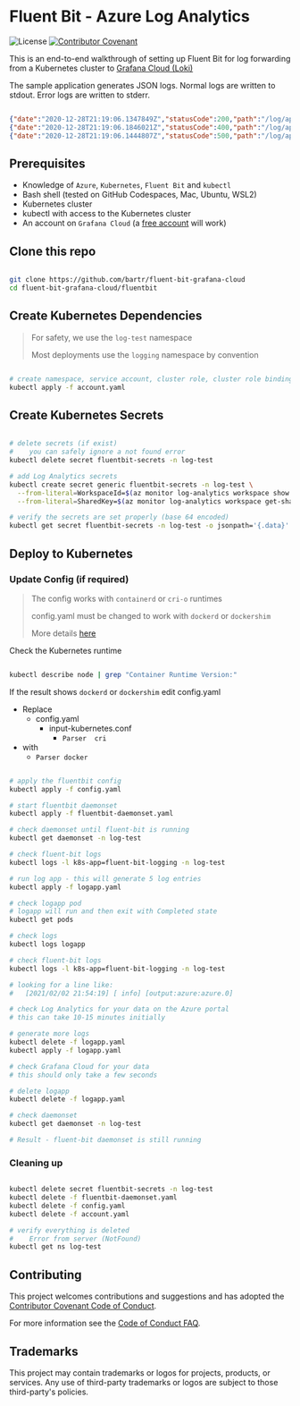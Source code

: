 # Fluent Bit - Azure Log Analytics

![License](https://img.shields.io/badge/license-MIT-green.svg)
[![Contributor Covenant](https://img.shields.io/badge/Contributor%20Covenant-2.1-4baaaa.svg)](code_of_conduct.md)


This is an end-to-end walkthrough of setting up Fluent Bit for log forwarding from a Kubernetes cluster to [Grafana Cloud (Loki)](https://grafana.com/)

The sample application generates JSON logs. Normal logs are written to stdout. Error logs are written to stderr.

```json

{"date":"2020-12-28T21:19:06.1347849Z","statusCode":200,"path":"/log/app","duration":78,"value":"HWIkixicjA"}
{"date":"2020-12-28T21:19:06.1846021Z","statusCode":400,"path":"/log/app","duration":9,"message":"Invalid paramater: cMwyFA"}
{"date":"2020-12-28T21:19:06.1444807Z","statusCode":500,"path":"/log/app","duration":266,"message":"Server error 9750"}

```

## Prerequisites

- Knowledge of `Azure`, `Kubernetes`, `Fluent Bit` and `kubectl`
- Bash shell (tested on GitHub Codespaces, Mac, Ubuntu, WSL2)
- Kubernetes cluster
- kubectl with access to the Kubernetes cluster
- An account on `Grafana Cloud` (a [free account](https://grafana.com/get/?plcmt=graf-nav-menu&cta=create-free-account) will work)

## Clone this repo

```bash

git clone https://github.com/bartr/fluent-bit-grafana-cloud
cd fluent-bit-grafana-cloud/fluentbit

```

## Create Kubernetes Dependencies

> For safety, we use the `log-test` namespace
>
> Most deployments use the `logging` namespace by convention

```bash

# create namespace, service account, cluster role, cluster role binding
kubectl apply -f account.yaml

```

## Create Kubernetes Secrets

```bash

# delete secrets (if exist)
#    you can safely ignore a not found error
kubectl delete secret fluentbit-secrets -n log-test

# add Log Analytics secrets
kubectl create secret generic fluentbit-secrets -n log-test \
  --from-literal=WorkspaceId=$(az monitor log-analytics workspace show -g $LogAppRG -n $LogAppName --query customerId -o tsv) \
  --from-literal=SharedKey=$(az monitor log-analytics workspace get-shared-keys -g $LogAppRG -n $LogAppName --query primarySharedKey -o tsv)

# verify the secrets are set properly (base 64 encoded)
kubectl get secret fluentbit-secrets -n log-test -o jsonpath='{.data}'

```

## Deploy to Kubernetes

### Update Config (if required)

> The config works with `containerd` or `cri-o` runtimes
>
> config.yaml must be changed to work with `dockerd` or `dockershim`
>
> More details [here](https://github.com/microsoft/fluentbit-containerd-cri-o-json-log)

Check the Kubernetes runtime

```bash

kubectl describe node | grep "Container Runtime Version:"

```

If the result shows `dockerd` or `dockershim` edit config.yaml

- Replace
  - config.yaml
    - input-kubernetes.conf
      - `Parser  cri`
- with
  - `Parser docker`

```bash

# apply the fluentbit config
kubectl apply -f config.yaml

# start fluentbit daemonset
kubectl apply -f fluentbit-daemonset.yaml

# check daemonset until fluent-bit is running
kubectl get daemonset -n log-test

# check fluent-bit logs
kubectl logs -l k8s-app=fluent-bit-logging -n log-test

# run log app - this will generate 5 log entries
kubectl apply -f logapp.yaml

# check logapp pod
# logapp will run and then exit with Completed state
kubectl get pods

# check logs
kubectl logs logapp

# check fluent-bit logs
kubectl logs -l k8s-app=fluent-bit-logging -n log-test

# looking for a line like:
#   [2021/02/02 21:54:19] [ info] [output:azure:azure.0]

# check Log Analytics for your data on the Azure portal
# this can take 10-15 minutes initially

# generate more logs
kubectl delete -f logapp.yaml
kubectl apply -f logapp.yaml

# check Grafana Cloud for your data
# this should only take a few seconds

# delete logapp
kubectl delete -f logapp.yaml

# check daemonset
kubectl get daemonset -n log-test

# Result - fluent-bit daemonset is still running

```

### Cleaning up

```bash

kubectl delete secret fluentbit-secrets -n log-test
kubectl delete -f fluentbit-daemonset.yaml
kubectl delete -f config.yaml
kubectl delete -f account.yaml

# verify everything is deleted
#    Error from server (NotFound)
kubectl get ns log-test

```

## Contributing

This project welcomes contributions and suggestions and has adopted the [Contributor Covenant Code of Conduct](https://www.contributor-covenant.org/version/2/1/code_of_conduct.html).

For more information see the [Code of Conduct FAQ](https://www.contributor-covenant.org/faq).

## Trademarks

This project may contain trademarks or logos for projects, products, or services. Any use of third-party trademarks or logos are subject to those third-party's policies.
